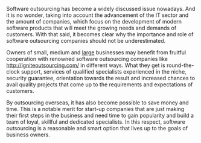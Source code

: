 Software outsourcing has become a widely discussed issue nowadays. And it is no wonder, taking into account the advancement of the IT sector and the amount of companies, which focus on the development of modern software products that will meet the growing needs and demands of customers. With that said, it becomes clear why the importance and role of software outsourcing companies should not be underestimated.

Owners of small, medium and <a href="http://igniteoutsourcing.com/publications/7-big-data-developer-opportunities-in-financial-trading/">large</a> businesses may benefit from fruitful cooperation with renowned software outsourcing companies like http://igniteoutsourcing.com/ in different ways. What they get is round-the-clock support, services of qualified specialists experienced in the niche, security guarantee, orientation towards the result and increased chances to avail quality projects that come up to the requirements and expectations of customers.

By outsourcing overseas, it has also become possible to save money and time. This is a notable merit for start-up companies that are just making their first steps in the business and need time to gain popularity and build a team of loyal, skillful and dedicated specialists. In this respect, software outsourcing is a reasonable and smart option that lives up to the goals of business owners.
